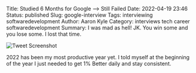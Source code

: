 Title: Studied 6 Months for Google --> Still Failed 
Date: 2022-04-19 23:46
Status: published
Slug: google-interview
Tags: interviewing softwaredevelopment
Author: Aaron Kyle
Category: interviews tech career softwaredevelopment
Summary: I was mad as hell! JK. You win some and you lose some. I lost that time.


![Tweet Screenshot]({static}/images/Screen%20Shot%202022-04-15%20at%2001.04.31.png "Motto")

2022 has been my most productive year yet. I told myself at the beginning of the year I just needed to get 1% Better daily and stay consistent.